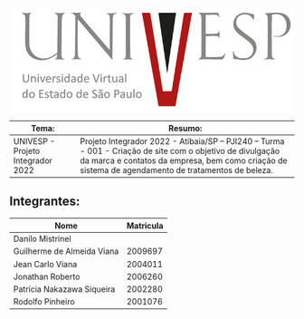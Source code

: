 <div align="center">

![](https://github.com/jeancarloviana/projeto_integrador_univesp_2022/blob/master/Documentos_Projeto_Int_II/Projeto_Te%C3%B3rico/Padr%C3%B5es/univesp_logo.png)

</div> 

|**Tema:**                                             |**Resumo:**                                                   |
|------------------------------------------------------|--------------------------------------------------------------|
|UNIVESP - Projeto Integrador 2022 |Projeto Integrador 2022 - Atibaia/SP – PJI240 – Turma - 001 - Criação de site com o objetivo de divulgação da marca e contatos da empresa, bem como criação de sistema de agendamento de tratamentos de beleza.|  

## Integrantes:

|Nome                       |Matricula|
|---------------------------|---------|
| Danilo Mistrinel|         |1710405  |
| Guilherme de Almeida Viana|2009697  |
| Jean Carlo Viana          |2004011  |
| Jonathan Roberto          |2006260  |
| Patrícia Nakazawa Siqueira|2002280  |
| Rodolfo Pinheiro          |2001076  |

